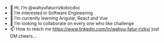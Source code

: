 - 👋 Hi, I’m @wahyufaturrizkidocdoc
- 👀 I’m interested in Software Engineering
- 🌱 I’m currently learning Angular, React and Vue
- 💞️ I’m looking to collaborate on every one who like challenge
- 📫 How to reach me https://www.linkedin.com/in/wahyu-fatur-rizky/ just DM cheers...

<!---
wahyufaturrizkidocdoc/wahyufaturrizkidocdoc is a ✨ special ✨ repository because its `README.md` (this file) appears on your GitHub profile.
You can click the Preview link to take a look at your changes.
--->
